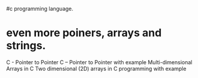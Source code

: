 #c programming language.
# even more poiners, arrays and strings.

C - Pointer to Pointer
C – Pointer to Pointer with example
Multi-dimensional Arrays in C
Two dimensional (2D) arrays in C programming with example
